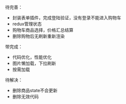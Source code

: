 待完善：
* 封装表单插件，完成登陆验证，没有登录不能进入购物车
* redux管理状态
* 购物车商品选择，价格汇总结算
* 删除购物后无刷新重新渲染

带完成：
* 代码优化，性能优化
* 图片懒加载，下拉刷新
* 按需加载

待解决：
* 删除商品state不会更新
* 删除无效代码
